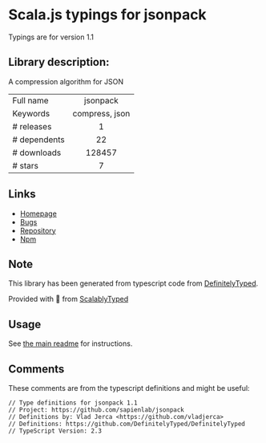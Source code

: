 
# Scala.js typings for jsonpack

Typings are for version 1.1

## Library description:
A compression algorithm for JSON

|                    |                 |
| ------------------ | :-------------: |
| Full name          | jsonpack |
| Keywords           | compress, json |
| # releases         | 1 |
| # dependents       | 22 |
| # downloads        | 128457 |
| # stars            | 7 |

## Links
- [Homepage](https://github.com/sapienlab/jsonpack)
- [Bugs](https://github.com/sapienlab/jsonpack/issues)
- [Repository](https://github.com/sapienlab/jsonpack)
- [Npm](https://www.npmjs.com/package/jsonpack)
    


## Note
This library has been generated from typescript code from [DefinitelyTyped](https://definitelytyped.org).

Provided with :purple_heart: from [ScalablyTyped](https://github.com/oyvindberg/ScalablyTyped)

## Usage
See [the main readme](../../readme.md) for instructions.

## Comments

These comments are from the typescript definitions and might be useful:
```
// Type definitions for jsonpack 1.1
// Project: https://github.com/sapienlab/jsonpack
// Definitions by: Vlad Jerca <https://github.com/vladjerca>
// Definitions: https://github.com/DefinitelyTyped/DefinitelyTyped
// TypeScript Version: 2.3

```

